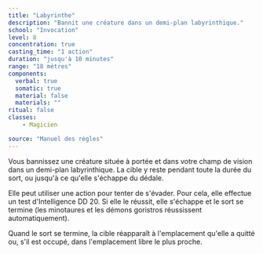 ```yaml
---
title: "Labyrinthe"
description: "Bannit une créature dans un demi-plan labyrinthique."
school: "Invocation"
level: 8
concentration: true
casting_time: "1 action"
duration: "jusqu'à 10 minutes"
range: "18 mètres"
components:
  verbal: true
  somatic: true
  material: false
  materials: ""
ritual: false
classes:
    - Magicien

source: "Manuel des règles"
---
```

Vous bannissez une créature située à portée et dans votre champ de vision dans un demi-plan labyrinthique. La cible y reste pendant toute la durée du sort, ou jusqu'à ce qu'elle s'échappe du dédale.

Elle peut utiliser une action pour tenter de s'évader. Pour cela, elle effectue un test d'Intelligence DD 20. Si elle le réussit, elle s'échappe et le sort se termine (les minotaures et les démons goristros réussissent automatiquement).

Quand le sort se termine, la cible réapparaît à l'emplacement qu'elle a quitté ou, s'il est occupé, dans l'emplacement libre le plus proche.
